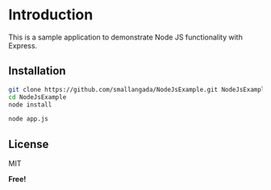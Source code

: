 Introduction
=========

This is a sample application to demonstrate Node JS functionality with Express.

    
Installation
--------------

```sh
git clone https://github.com/smallangada/NodeJsExample.git NodeJsExample
cd NodeJsExample
node install
```

```sh
node app.js
```


License
----

MIT


**Free!**

[Sachin Mallangada]:http://sachin-mallangada.com/
